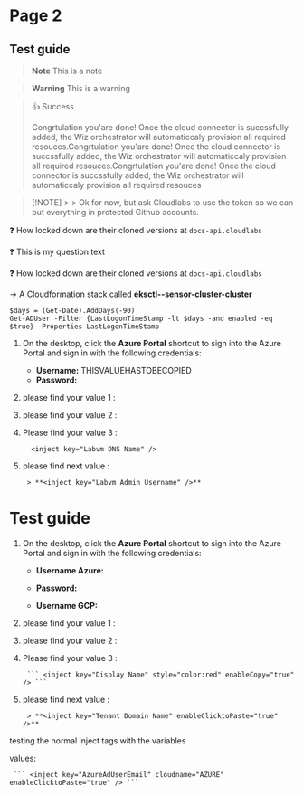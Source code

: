 # Page 2

## Test guide
> **Note**
> This is a note

> **Warning**
> This is a warning

> 👍 Success
>
> Congrtulation you'are done! Once the cloud connector is succssfully added, the Wiz orchestrator will automaticcaly provision all required resouces.Congrtulation you'are done! Once the cloud connector is succssfully added, the Wiz orchestrator will automaticcaly provision all required resouces.Congrtulation you'are done! Once the cloud connector is succssfully added, the Wiz orchestrator will automaticcaly provision all required resouces


> [!NOTE] > > Ok for now, but ask Cloudlabs to use the token so we can put everything in protected Github accounts.



❓ How locked down are their cloned versions at `docs-api.cloudlabs`

❓ This is my question text 

:question: How locked down are their cloned versions at `docs-api.cloudlabs`

 
-> A Cloudformation stack called **eksctl-<inject key="AzureAdUserEmail" enablecopy="false"></inject>-sensor-cluster-cluster**

```
$days = (Get-Date).AddDays(-90)
Get-ADUser -Filter {LastLogonTimeStamp -lt $days -and enabled -eq $true} -Properties LastLogonTimeStamp
```
1. On the desktop, click the **Azure Portal** shortcut to sign into the Azure Portal and sign in with the following credentials:

	* **Username:** <inject key="AzureAdUserEmailTESTTTTT" enableClicktoPaste="true"/>
 	THISVALUEHASTOBECOPIED
	* **Password:** <inject key="AzureAdUserPassword" enableCopy="false" />

1. please find your value 1 : **<inject key="Cosmos DB Account URI" />**

1. please find your value 2 : **<inject key="Cosmos DB Primary Key" />**

1. Please find your value 3 : 

     ```
       <inject key="Labvm DNS Name" />
     ```

1. please find next value :

        > **<inject key="Labvm Admin Username" />**


# Test guide

1. On the desktop, click the **Azure Portal** shortcut to sign into the Azure Portal and sign in with the following credentials:

	* **Username Azure:** <inject key="AzureAdUserEmail" cloudname="AZURE" />
	* **Password:** <inject key="AzureAdUserPassword" />

 	* **Username GCP:** <inject key="AzureAdUserEmail" cloudname="GCP" />

1. please find your value 1 : **<inject key="LabVMDNSName" style="color:#00ff00;font-weight:bold" enableCopy="true" />**

1. please find your value 2 : **<inject key="Cosmos DB Primary Key" />**

1. Please find your value 3 : 

        ``` <inject key="Display Name" style="color:red" enableCopy="true" /> ```

1. please find next value :

        > **<inject key="Tenant Domain Name" enableClicktoPaste="true" />**


testing the normal inject tags <inject key="LabVMDNSName"> with the variables <inject key="AzureAdUserEmail" />
	
values: 
<inject key="AzureAdUserEmail" enableCopy="false" />

<inject key="Tenant Domain Name" enableCopy="true" />



	 ``` <inject key="AzureAdUserEmail" cloudname="AZURE" enableClicktoPaste="true" /> ```

